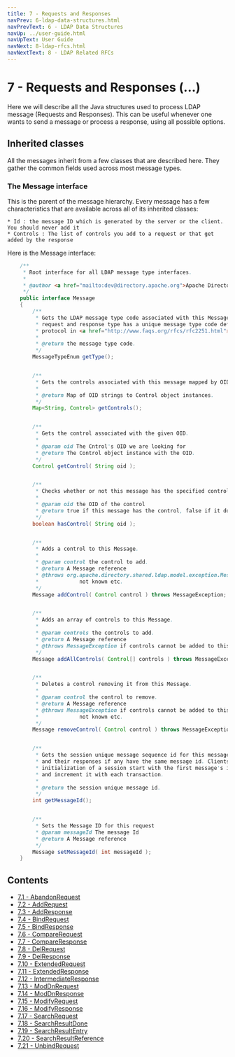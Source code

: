 ```yaml
---
title: 7 - Requests and Responses
navPrev: 6-ldap-data-structures.html
navPrevText: 6 - LDAP Data Structures
navUp: ../user-guide.html
navUpText: User Guide
navNext: 8-ldap-rfcs.html
navNextText: 8 - LDAP Related RFCs
---
```


# 7 - Requests and Responses (...)

Here we will describe all the Java structures used to process LDAP message (Requests and Responses). This can be useful whenever one wants to send a message or process a response, using all possible options.

## Inherited classes

All the messages inherit from a few classes that are described here. They gather the common fields used across most message types.

### The Message interface

This is the parent of the message hierarchy. Every message has a few characteristics that are available across all of its inherited classes:

    * Id : the message ID which is generated by the server or the client. You should never add it
    * Controls : The list of controls you add to a request or that get added by the response

Here is the Message interface:

```Java
    /**
     * Root interface for all LDAP message type interfaces.
     * 
     * @author <a href="mailto:dev@directory.apache.org">Apache Directory Project</a>
     */
    public interface Message
    {
        /**
         * Gets the LDAP message type code associated with this Message. Each
         * request and response type has a unique message type code defined by the
         * protocol in <a href="http://www.faqs.org/rfcs/rfc2251.html">RFC 2251</a>.
         * 
         * @return the message type code.
         */
        MessageTypeEnum getType();


        /**
         * Gets the controls associated with this message mapped by OID.
         * 
         * @return Map of OID strings to Control object instances.
         */
        Map<String, Control> getControls();


        /**
         * Gets the control associated with the given OID.
         * 
         * @param oid The Cntrol's OID we are looking for
         * @return The Control object instance with the OID.
         */
        Control getControl( String oid );


        /**
         * Checks whether or not this message has the specified control.
         *
         * @param oid the OID of the control
         * @return true if this message has the control, false if it does not
         */
        boolean hasControl( String oid );


        /**
         * Adds a control to this Message.
         * 
         * @param control the control to add.
         * @return A Message reference
         * @throws org.apache.directory.shared.ldap.model.exception.MessageException if controls cannot be added to this Message or the control is
         *             not known etc.
         */
        Message addControl( Control control ) throws MessageException;


        /**
         * Adds an array of controls to this Message.
         * 
         * @param controls the controls to add.
         * @return A Message reference
         * @throws MessageException if controls cannot be added to this Message or they are not known etc.
         */
        Message addAllControls( Control[] controls ) throws MessageException;


        /**
         * Deletes a control removing it from this Message.
         * 
         * @param control the control to remove.
         * @return A Message reference
         * @throws MessageException if controls cannot be added to this Message or the control is
         *             not known etc.
         */
        Message removeControl( Control control ) throws MessageException;


        /**
         * Gets the session unique message sequence id for this message. Requests
         * and their responses if any have the same message id. Clients at the
         * initialization of a session start with the first message's id set to 1
         * and increment it with each transaction.
         * 
         * @return the session unique message id.
         */
        int getMessageId();


        /**
         * Sets the Message ID for this request
         * @param messageId The message Id
         * @return A Message reference
         */
        Message setMessageId( int messageId );
    }
```

## Contents

* [7.1 - AbandonRequest](7.1-abandon-request.html)
* [7.2 - AddRequest](7.2-add-request.html)
* [7.3 - AddResponse](7.3-add-response.html)
* [7.4 - BindRequest](7.4-bind-request.html)
* [7.5 - BindResponse](7.5-bind-response.html)
* [7.6 - CompareRequest](7.6-compare-request.html)
* [7.7 - CompareResponse](7.7-compare-response.html)
* [7.8 - DelRequest](7.8-del-request.html)
* [7.9 - DelResponse](7.9-del-response.html)
* [7.10 - ExtendedRequest](7.10-extended-request.html)
* [7.11 - ExtendedResponse](7.11-extended-response.html)
* [7.12 - IntermediateResponse](7.12-intermediate-response.html)
* [7.13 - ModDnRequest](7.13-mod-dn-request.html)
* [7.14 - ModDnResponse](7.14-mod-dn-response.html)
* [7.15 - ModifyRequest](7.15-modify-request.html)
* [7.16 - ModifyResponse](7.16-modify-response.html)
* [7.17 - SearchRequest](7.17-search-request.html)
* [7.18 - SearchResultDone](7.18-search-result-done.html)
* [7.19 - SearchResultEntry](7.19-search-result-entry.html)
* [7.20 - SearchResultReference](7.20-search-result-reference.html)
* [7.21 - UnbindRequest](7.21-unbind-request.html)
